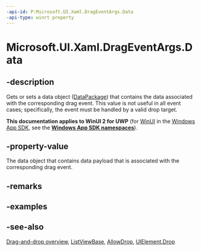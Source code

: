 ```yaml
---
-api-id: P:Microsoft.UI.Xaml.DragEventArgs.Data
-api-type: winrt property
---
```


<!-- Property syntax
public Windows.ApplicationModel.DataTransfer.DataPackage Data { get;  set; }
-->

# Microsoft.UI.Xaml.DragEventArgs.Data

## -description
Gets or sets a data object ([DataPackage](/uwp/api/windows.applicationmodel.datatransfer.datapackage)) that contains the data associated with the corresponding drag event. This value is not useful in all event cases; specifically, the event must be handled by a valid drop target.

**This documentation applies to WinUI 2 for UWP** (for [WinUI](/windows/apps/winui/winui3/) in the [Windows App SDK](/windows/apps/windows-app-sdk/), see the **[Windows App SDK namespaces](/windows/windows-app-sdk/api/winrt/)**).

## -property-value
The data object that contains data payload that is associated with the corresponding drag event.

## -remarks

## -examples

## -see-also
[Drag-and-drop overview](/windows/apps/design/input/drag-and-drop), [ListViewBase](../microsoft.ui.xaml.controls/listviewbase.md), [AllowDrop](uielement_allowdrop.md), [UIElement.Drop](uielement_drop.md)
